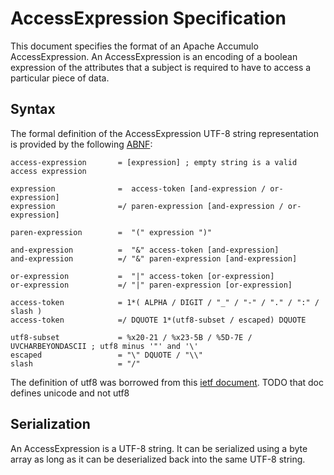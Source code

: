 <!--

    Licensed to the Apache Software Foundation (ASF) under one
    or more contributor license agreements.  See the NOTICE file
    distributed with this work for additional information
    regarding copyright ownership.  The ASF licenses this file
    to you under the Apache License, Version 2.0 (the
    "License"); you may not use this file except in compliance
    with the License.  You may obtain a copy of the License at

      https://www.apache.org/licenses/LICENSE-2.0

    Unless required by applicable law or agreed to in writing,
    software distributed under the License is distributed on an
    "AS IS" BASIS, WITHOUT WARRANTIES OR CONDITIONS OF ANY
    KIND, either express or implied.  See the License for the
    specific language governing permissions and limitations
    under the License.

-->

# AccessExpression Specification

This document specifies the format of an Apache Accumulo AccessExpression. An AccessExpression
is an encoding of a boolean expression of the attributes that a subject is required to have to
access a particular piece of data.

## Syntax

The formal definition of the AccessExpression UTF-8 string representation is provided by
the following [ABNF][1]:

```
access-expression       = [expression] ; empty string is a valid access expression

expression              =  access-token [and-expression / or-expression]
expression              =/ paren-expression [and-expression / or-expression]

paren-expression        =  "(" expression ")"

and-expression          =  "&" access-token [and-expression]
and-expression          =/ "&" paren-expression [and-expression]

or-expression           =  "|" access-token [or-expression]
or-expression           =/ "|" paren-expression [or-expression]

access-token            = 1*( ALPHA / DIGIT / "_" / "-" / "." / ":" / slash )
access-token            =/ DQUOTE 1*(utf8-subset / escaped) DQUOTE

utf8-subset             = %x20-21 / %x23-5B / %5D-7E / UVCHARBEYONDASCII ; utf8 minus '"' and '\'
escaped                 = "\" DQUOTE / "\\"
slash                   = "/"
```

The definition of utf8 was borrowed from this [ietf document][2].  TODO that doc defines unicode and not utf8

## Serialization

An AccessExpression is a UTF-8 string. It can be serialized using a byte array as long as it
can be deserialized back into the same UTF-8 string.

[1]: https://www.rfc-editor.org/rfc/rfc5234
[2]: https://datatracker.ietf.org/doc/html/draft-seantek-unicode-in-abnf-03#section-4.2

